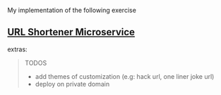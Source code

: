 My implementation of the following exercise

## [URL Shortener Microservice](https://www.freecodecamp.org/learn/apis-and-microservices/apis-and-microservices-projects/url-shortener-microservice)

extras:
>TODOS
> - add themes of customization (e.g: hack url, one liner joke url)
> - deploy on private domain 




